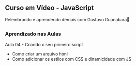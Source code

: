 ## Curso em Vídeo - JavaScript
Relembrando e aprendendo demais com Gustavo Guanabara🚀

##

### Aprendizado nas Aulas
Aula 04 - Criando o seu primeiro script
- Como criar um arquivo html
- Como adicionar os estilos com CSS e dinamicidade com JS
